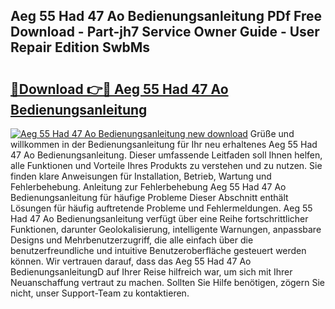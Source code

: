 ## Aeg 55 Had 47 Ao Bedienungsanleitung PDf Free Download - Part-jh7 Service Owner Guide - User Repair Edition SwbMs

# <h2><a href="http://df0r5k.blite.top/?on=Aeg+55+Had+47+Ao+Bedienungsanleitung">🔗Download 👉🔴 Aeg 55 Had 47 Ao Bedienungsanleitung</a></h2>

[![Aeg 55 Had 47 Ao Bedienungsanleitung new download](https://i.imgur.com/lujVjoI.png)](http://df0r5k.blite.top/?on=Aeg+55+Had+47+Ao+Bedienungsanleitung)
Grüße und willkommen in der Bedienungsanleitung für Ihr neu erhaltenes Aeg 55 Had 47 Ao Bedienungsanleitung. Dieser umfassende Leitfaden soll Ihnen helfen, alle Funktionen und Vorteile Ihres Produkts zu verstehen und zu nutzen. Sie finden klare Anweisungen für Installation, Betrieb, Wartung und Fehlerbehebung. Anleitung zur Fehlerbehebung Aeg 55 Had 47 Ao Bedienungsanleitung für häufige Probleme Dieser Abschnitt enthält Lösungen für häufig auftretende Probleme und Fehlermeldungen. Aeg 55 Had 47 Ao Bedienungsanleitung verfügt über eine Reihe fortschrittlicher Funktionen, darunter Geolokalisierung, intelligente Warnungen, anpassbare Designs und Mehrbenutzerzugriff, die alle einfach über die benutzerfreundliche und intuitive Benutzeroberfläche gesteuert werden können. Wir vertrauen darauf, dass das Aeg 55 Had 47 Ao BedienungsanleitungD auf Ihrer Reise hilfreich war, um sich mit Ihrer Neuanschaffung vertraut zu machen. Sollten Sie Hilfe benötigen, zögern Sie nicht, unser Support-Team zu kontaktieren.
